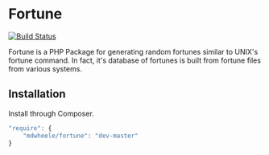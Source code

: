 # Fortune

[![Build Status](https://travis-ci.org/mdwheele/fortune.png?branch=master)](https://travis-ci.org/mdwheele/fortune)

Fortune is a PHP Package for generating random fortunes similar to UNIX's fortune command.  In fact, it's database
of fortunes is built from fortune files from various systems.

## Installation

Install through Composer.

```js
"require": {
    "mdwheele/fortune": "dev-master"
}
```